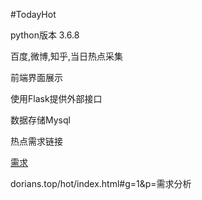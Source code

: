 #TodayHot

python版本 3.6.8

百度,微博,知乎,当日热点采集

前端界面展示

使用Flask提供外部接口

数据存储Mysql

热点需求链接


[需求](http://dorians.top/hot/index.html#g=1&p=%E9%9C%80%E6%B1%82%E5%88%86%E6%9E%90)

dorians.top/hot/index.html#g=1&p=需求分析
